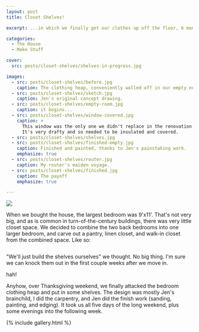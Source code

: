 ```yaml
---
layout: post
title: Closet Shelves!

excerpt: ...in which we finally get our clothes up off the floor, 6 months after moving in.

categories:
  - The House
  - Make Stuff

cover: 
  src: posts/closet-shelves/shelves-in-progress.jpg

images:
  - src: posts/closet-shelves/before.jpg
    caption: The clothing heap, conveniently walled off in our empty new closet
  - src: posts/closet-shelves/sketch.jpg
    caption: Jen's original concept drawing.
  - src: posts/closet-shelves/empty-room.jpg
    caption: it begins...
  - src: posts/closet-shelves/window-covered.jpg
    caption: > 
      This window was the only one we didn't replace in the renovation. 
      It's very drafty and so needed to be insulated and covered.
  - src: posts/closet-shelves/shelves.jpg
  - src: posts/closet-shelves/finished-empty.jpg
    caption: Finished and painted, thanks to Jen's painstaking work.
    emphasize: true
  - src: posts/closet-shelves/router.jpg
    caption: My router's maiden voyage.
  - src: posts/closet-shelves/finished.jpg
    caption: The payoff
    emphasize: true

---
```


<a href="{{site.cdn_path}}/large/posts/closet-shelves/shelves-in-progress.jpg" title='Trusty assistant'>
  <img src="{{site.cdn_path}}/medium/posts/closet-shelves/shelves-in-progress.jpg">
</a>

When we bought the house, the largest bedroom was 9'x11'.  That's not very big, and as is common in turn-of-the-century buildings, there was very little closet space. We decided to combine the two back bedrooms into one larger bedroom, and carve out a pantry, linen closet, and walk-in closet from the combined space. Like so:

<a href="{{site.cdn_path}}/large/posts/closet-shelves/groundplan.jpg">
  <img src="{{site.cdn_path}}/medium/posts/closet-shelves/groundplan.jpg" alt="">
</a>

"We'll just build the shelves ourselves" we thought. No big thing. I'm sure we can knock them out in the first couple weeks after we move in. 

hah!

Anyhow, over Thanksgiving weekend, we finally attacked the bedroom clothing heap and put in some shelves. The design was mostly Jen's brainchild, I did the carpentry, and Jen did the finish work (sanding, painting, and edging). It took us all five days of the long weekend, plus some evenings into the following week.

{% include gallery.html %}